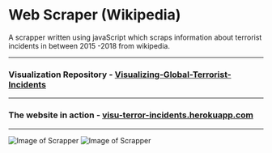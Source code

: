 # Web Scraper (Wikipedia)
A scrapper written using javaScript which scraps information about terrorist incidents in between 2015 -2018 from wikipedia.

---

### Visualization Repository - [Visualizing-Global-Terrorist-Incidents](https://github.com/41x3n/Visualizing-Global-Terrorist-Incidents)

---

### The website in action - [visu-terror-incidents.herokuapp.com](https://visu-terror-incidents.herokuapp.com/)

---

![Image of Scrapper](https://imgur.com/yccq8qS.png)
![Image of Scrapper](https://imgur.com/AFwFdnF.png)
